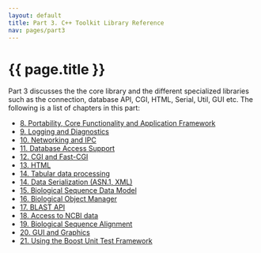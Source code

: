 ```yaml
---
layout: default
title: Part 3. C++ Toolkit Library Reference
nav: pages/part3
---
```



{{ page.title }}
====================================================

Part 3 discusses the the core library and the different specialized libraries such as the connection, database API, CGI, HTML, Serial, Util, GUI etc. The following is a list of chapters in this part:

-   [8. Portability, Core Functionality and Application Framework](ch_core.html)
-   [9. Logging and Diagnostics](ch_log.html)
-   [10. Networking and IPC](ch_conn.html)
-   [11. Database Access Support](ch_dbapi.html)
-   [12. CGI and Fast-CGI](ch_cgi.html)
-   [13. HTML](ch_html.html)
-   [14. Tabular data processing](pages/ch_tabular)
-   [14. Data Serialization (ASN.1, XML)](ch_ser.html)
-   [15. Biological Sequence Data Model](ch_datamod.html)
-   [16. Biological Object Manager](ch_objmgr.html)
-   [17. BLAST API](ch_blast.html)
-   [18. Access to NCBI data](ch_dataaccess.html)
-   [19. Biological Sequence Alignment](ch_algoalign.html)
-   [20. GUI and Graphics](ch_gui.html)
-   [21. Using the Boost Unit Test Framework](ch_boost.html)


